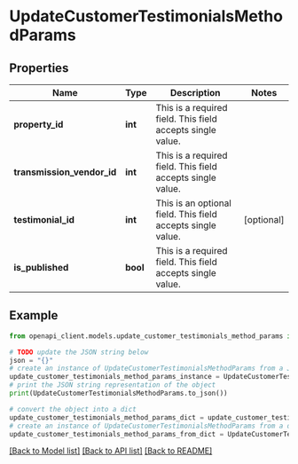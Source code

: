 # UpdateCustomerTestimonialsMethodParams


## Properties

Name | Type | Description | Notes
------------ | ------------- | ------------- | -------------
**property_id** | **int** | This is a required field. This field accepts single value. | 
**transmission_vendor_id** | **int** | This is a required field. This field accepts single value. | 
**testimonial_id** | **int** | This is an optional field. This field accepts single value. | [optional] 
**is_published** | **bool** | This is a required field. This field accepts single value. | 

## Example

```python
from openapi_client.models.update_customer_testimonials_method_params import UpdateCustomerTestimonialsMethodParams

# TODO update the JSON string below
json = "{}"
# create an instance of UpdateCustomerTestimonialsMethodParams from a JSON string
update_customer_testimonials_method_params_instance = UpdateCustomerTestimonialsMethodParams.from_json(json)
# print the JSON string representation of the object
print(UpdateCustomerTestimonialsMethodParams.to_json())

# convert the object into a dict
update_customer_testimonials_method_params_dict = update_customer_testimonials_method_params_instance.to_dict()
# create an instance of UpdateCustomerTestimonialsMethodParams from a dict
update_customer_testimonials_method_params_from_dict = UpdateCustomerTestimonialsMethodParams.from_dict(update_customer_testimonials_method_params_dict)
```
[[Back to Model list]](../README.md#documentation-for-models) [[Back to API list]](../README.md#documentation-for-api-endpoints) [[Back to README]](../README.md)


